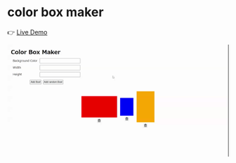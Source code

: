 # color box maker
👉 [Live Demo](https://thanh-luan-nguyen.github.io/box-maker/)

<img src="https://github.com/thanh-luan-nguyen/thanh-luan-nguyen/blob/main/project_preview_gifs/udemy/Color%20Box%20Maker.gif"/>
